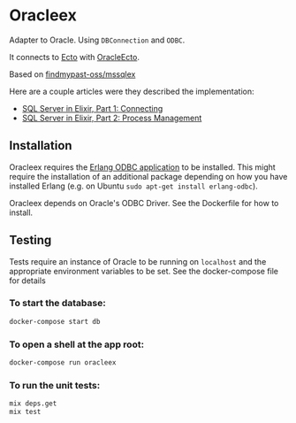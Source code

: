 # Oracleex

Adapter to Oracle. Using `DBConnection` and `ODBC`.

It connects to [Ecto](https://github.com/elixir-ecto/ecto) with [OracleEcto](https://github.com/MikeAlbertFleetSolutions/oracle_ecto).

Based on [findmypast-oss/mssqlex](https://github.com/findmypast-oss/mssqlex)

Here are a couple articles were they described the implementation:

* [SQL Server in Elixir, Part 1: Connecting](http://tech.findmypast.com/sql-server-in-elixir-connection)
* [SQL Server in Elixir, Part 2: Process Management](http://tech.findmypast.com/sql-server-in-elixir-gen-server)

## Installation

Oracleex requires the [Erlang ODBC application](http://erlang.org/doc/man/odbc.html) to be installed.
This might require the installation of an additional package depending on how you have installed
Erlang (e.g. on Ubuntu `sudo apt-get install erlang-odbc`).

Oracleex depends on Oracle's ODBC Driver.  See the Dockerfile for how to install.

## Testing

Tests require an instance of Oracle to be running on `localhost` and the appropriate environment
variables to be set.  See the docker-compose file for details

### To start the database:

```bash
docker-compose start db
```

### To open a shell at the app root:

```bash
docker-compose run oracleex
```

### To run the unit tests:

```bash
mix deps.get
mix test
```
